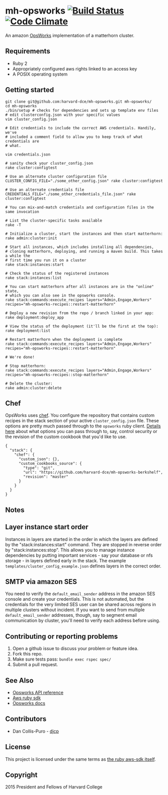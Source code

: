 # mh-opsworks [![Build Status](https://secure.travis-ci.org/harvard-dce/mh-opsworks.png?branch=master)](https://travis-ci.org/harvard-dce/mh-opsworks) [![Code Climate](https://codeclimate.com/github/harvard-dce/mh-opsworks/badges/gpa.svg)](https://codeclimate.com/github/harvard-dce/mh-opsworks)

An amazon [OpsWorks](https://aws.amazon.com/opsworks/) implementation of a
matterhorn cluster.

## Requirements

* Ruby 2
* Appropriately configured aws rights linked to an access key
* A POSIX operating system

## Getting started

    git clone git@github.com:harvard-dce/mh-opsworks.git mh-opsworks/
    cd mh-opsworks
    ./bin/setup # checks for dependencies and sets up template env files
    # edit clusterconfig.json with your specific values
    vim cluster_config.json

    # Edit credentials to include the correct AWS credentials. Handily, we've
    # included a comment field to allow you to keep track of what credentials are
    # what.

    vim credentials.json

    # sanity check your cluster_config.json
    rake cluster:configtest

    # Use an alternate cluster configuration file
    CLUSTER_CONFIG_FILE="./some_other_config.json" rake cluster:configtest

    # Use an alternate credentials file
    CREDENTIALS_FILE="./some_other_credentials_file.json" rake cluster:configtest

    # You can mix-and-match credentials and configuration files in the same invocation

    # List the cluster-specific tasks available
    rake -T

    # Initialize a cluster, start the instances and then start matterhorn:
    rake admin:cluster:init

    # Start all instances, which includes installing all dependencies,
    # cloning matterhorn, deploying, and running a maven build. This takes a while the
    # first time you run it on a cluster
    rake stack:instances:start

    # Check the status of the registered instances
    rake stack:instances:list

    # You can start matterhorn after all instances are in the "online" state,
    # which you can also see in the opsworks console.
    rake stack:commands:execute_recipes layers="Admin,Engage,Workers" recipes="mh-opsworks-recipes::restart-matterhorn"

    # Deploy a new revision from the repo / branch linked in your app:
    rake deployment:deploy_app

    # View the status of the deployment (it'll be the first at the top):
    rake deployment:list

    # Restart matterhorn when the deployment is complete
    rake stack:commands:execute_recipes layers="Admin,Engage,Workers" recipes="mh-opsworks-recipes::restart-matterhorn"

    # We're done!

    # Stop matterhorn:
    rake stack:commands:execute_recipes layers="Admin,Engage,Workers" recipes="mh-opsworks-recipes::stop-matterhorn"

    # Delete the cluster:
    rake admin:cluster:delete

## Chef

OpsWorks uses [chef](https://chef.io).  You configure the repository that
contains custom recipes in the stack section of your active
`cluster_config.json` file.  These options are pretty much passed through to
the `opsworks` ruby client. [Details
here](http://docs.aws.amazon.com/sdkforruby/api/Aws/OpsWorks/Client.html#create_stack-instance_method)
about what options you can pass through to, say, control security or the
revision of the custom cookbook that you'd like to use.


```
{
  "stack": {
    "chef": {
      "custom_json": {},
      "custom_cookbooks_source": {
        "type": "git",
        "url": "https://github.com/harvard-dce/mh-opsworks-berkshelf",
        "revision": "master"
      }
    }
  }
}
```

## Notes

## Layer instance start order

Instances in layers are started in the order in which the layers are defined by
the "stack:instances:start" command.  They are stopped in reverse order by
"stack:instances:stop". This allows you to manage instance dependencies by
putting important services - say your database or nfs storage - in layers
defined early in the stack. The example `templates/cluster_config_example.json`
defines layers in the correct order.

## SMTP via amazon SES

You need to verify the `default_email_sender` address in the amazon SES console
and create your credentials. This is not automated, but the credentials for the
very limited SES user can be shared across regions in multiple clusters without
incident. If you want to send from multiple `default_email_sender` addresses,
though, say to segment email communication by cluster, you'll need to verify
each address before using.

## Contributing or reporting problems

1. Open a github issue to discuss your problem or feature idea.
1. Fork this repo.
1. Make sure tests pass: `bundle exec rspec spec/`
1. Submit a pull request.

## See Also

* [Opsworks API reference](http://docs.aws.amazon.com/opsworks/latest/APIReference/Welcome.html)
* [Aws ruby sdk](http://docs.aws.amazon.com/sdkforruby/api/Aws.html)
* [Opsworks docs](http://docs.aws.amazon.com/opsworks/latest/userguide/welcome.html)

## Contributors

* Dan Collis-Puro - [djcp](https://github.com/djcp)

## License

This project is licensed under the same terms as [the ruby aws-sdk
itself](https://github.com/aws/aws-sdk-ruby/tree/master#license).

## Copyright

2015 President and Fellows of Harvard College
